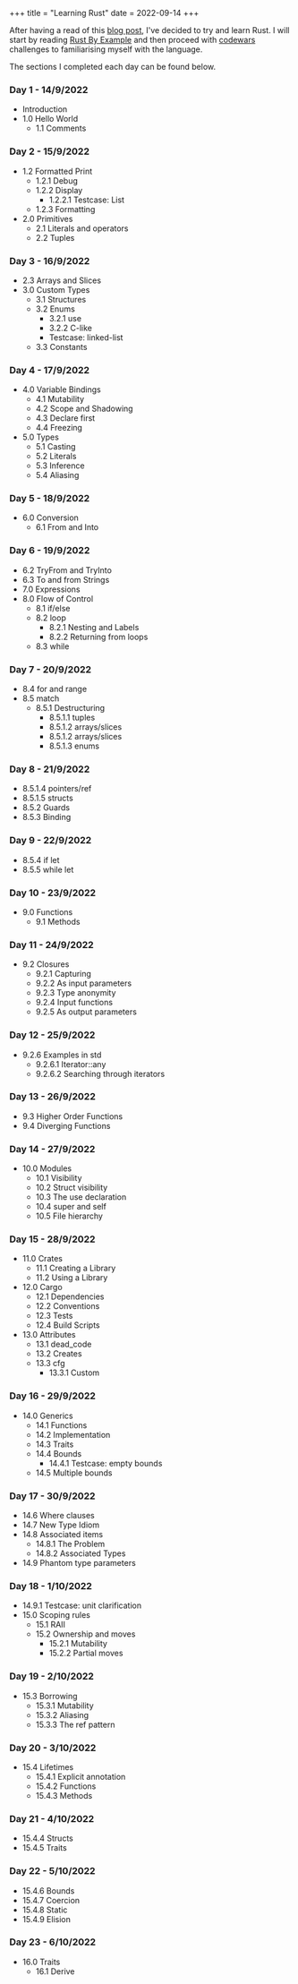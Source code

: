 +++
title = "Learning Rust"
date = 2022-09-14
+++

After having a read of this [blog post](https://ibraheem.ca/posts/why-devs-love-rust/), I've decided to try and learn Rust. I will start by reading [Rust By Example](https://doc.rust-lang.org/stable/rust-by-example/) and then proceed with [codewars](https://www.codewars.com/) challenges to familiarising myself with the language.
<!-- more -->

The sections I completed each day can be found below.

### Day 1 - 14/9/2022
- Introduction
- 1.0 Hello World
  - 1.1 Comments

### Day 2 - 15/9/2022
- 1.2 Formatted Print
  - 1.2.1 Debug
  - 1.2.2 Display
    - 1.2.2.1 Testcase: List
  - 1.2.3 Formatting
- 2.0 Primitives
  - 2.1 Literals and operators
  - 2.2 Tuples

### Day 3 - 16/9/2022
- 2.3 Arrays and Slices
- 3.0 Custom Types
  - 3.1 Structures
  - 3.2 Enums
    - 3.2.1 use
    - 3.2.2 C-like
    - Testcase: linked-list
  - 3.3 Constants

### Day 4 - 17/9/2022
- 4.0 Variable Bindings
  - 4.1 Mutability
  - 4.2 Scope and Shadowing
  - 4.3 Declare first
  - 4.4 Freezing
- 5.0 Types
  - 5.1 Casting
  - 5.2 Literals
  - 5.3 Inference
  - 5.4 Aliasing

### Day 5 - 18/9/2022
- 6.0 Conversion
  - 6.1 From and Into

### Day 6 - 19/9/2022
- 6.2 TryFrom and TryInto
- 6.3 To and from Strings
- 7.0 Expressions
- 8.0 Flow of Control
  - 8.1 if/else
  - 8.2 loop
    - 8.2.1 Nesting and Labels
    - 8.2.2 Returning from loops
  - 8.3 while

### Day 7 - 20/9/2022
- 8.4 for and range
- 8.5 match
  - 8.5.1 Destructuring
    - 8.5.1.1 tuples
    - 8.5.1.2 arrays/slices
    - 8.5.1.2 arrays/slices
    - 8.5.1.3 enums

### Day 8 - 21/9/2022
- 8.5.1.4 pointers/ref
- 8.5.1.5 structs
- 8.5.2 Guards
- 8.5.3 Binding

### Day 9 - 22/9/2022
- 8.5.4 if let
- 8.5.5 while let

### Day 10 - 23/9/2022
- 9.0 Functions
	- 9.1 Methods

### Day 11 - 24/9/2022
- 9.2 Closures
  - 9.2.1 Capturing
  - 9.2.2 As input parameters
  - 9.2.3 Type anonymity
  - 9.2.4 Input functions
  - 9.2.5 As output parameters

### Day 12 - 25/9/2022
- 9.2.6 Examples in std
  - 9.2.6.1 Iterator::any
  - 9.2.6.2 Searching through iterators

### Day 13 - 26/9/2022
- 9.3 Higher Order Functions
- 9.4 Diverging Functions

### Day 14 - 27/9/2022
- 10.0 Modules
  - 10.1 Visibility
  - 10.2 Struct visibility
  - 10.3 The use declaration
  - 10.4 super and self
  - 10.5 File hierarchy

### Day 15 - 28/9/2022
- 11.0 Crates
  - 11.1 Creating a Library
  - 11.2 Using a Library
- 12.0 Cargo
  - 12.1 Dependencies
  - 12.2 Conventions
  - 12.3 Tests
  - 12.4 Build Scripts
- 13.0 Attributes
  - 13.1 dead_code
  - 13.2 Creates
  - 13.3 cfg
    - 13.3.1 Custom

### Day 16 - 29/9/2022
- 14.0 Generics
  - 14.1 Functions
  - 14.2 Implementation
  - 14.3 Traits
  - 14.4 Bounds
    - 14.4.1 Testcase: empty bounds
  - 14.5 Multiple bounds

### Day 17 - 30/9/2022
- 14.6 Where clauses
- 14.7 New Type Idiom
- 14.8 Associated items
  - 14.8.1 The Problem
  - 14.8.2 Associated Types
- 14.9 Phantom type parameters

### Day 18 - 1/10/2022
- 14.9.1 Testcase: unit clarification
- 15.0 Scoping rules
  - 15.1 RAII
  - 15.2 Ownership and moves
    - 15.2.1 Mutability
    - 15.2.2 Partial moves

### Day 19 - 2/10/2022
- 15.3 Borrowing
  - 15.3.1 Mutability
  - 15.3.2 Aliasing
  - 15.3.3 The ref pattern

### Day 20 - 3/10/2022
- 15.4 Lifetimes
  - 15.4.1 Explicit annotation
  - 15.4.2 Functions
  - 15.4.3 Methods

### Day 21 - 4/10/2022
- 15.4.4 Structs
- 15.4.5 Traits

### Day 22 - 5/10/2022
- 15.4.6 Bounds
- 15.4.7 Coercion
- 15.4.8 Static
- 15.4.9 Elision

### Day 23 - 6/10/2022
- 16.0 Traits
  - 16.1 Derive

